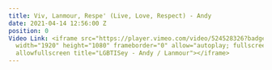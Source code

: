 ```yaml
---
title: Viv, Lanmour, Respe' (Live, Love, Respect) - Andy
date: 2021-04-14 12:56:00 Z
position: 0
Video Link: <iframe src="https://player.vimeo.com/video/524528326?badge=0&amp;autopause=0&amp;player_id=0&amp;app_id=58479"
  width="1920" height="1080" frameborder="0" allow="autoplay; fullscreen; picture-in-picture"
  allowfullscreen title="LGBTISey - Andy / Lanmour"></iframe>
---
```



